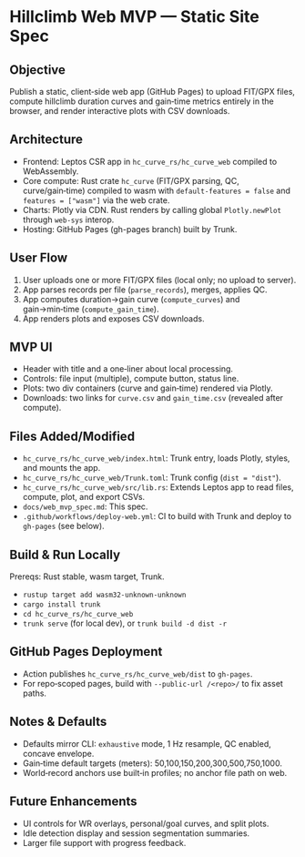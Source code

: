 Hillclimb Web MVP — Static Site Spec
====================================

Objective
---------
Publish a static, client‑side web app (GitHub Pages) to upload FIT/GPX files, compute hillclimb duration curves and gain‑time metrics entirely in the browser, and render interactive plots with CSV downloads.

Architecture
------------
- Frontend: Leptos CSR app in `hc_curve_rs/hc_curve_web` compiled to WebAssembly.
- Core compute: Rust crate `hc_curve` (FIT/GPX parsing, QC, curve/gain‑time) compiled to wasm with `default-features = false` and `features = ["wasm"]` via the web crate.
- Charts: Plotly via CDN. Rust renders by calling global `Plotly.newPlot` through `web-sys` interop.
- Hosting: GitHub Pages (gh-pages branch) built by Trunk.

User Flow
---------
1. User uploads one or more FIT/GPX files (local only; no upload to server).
2. App parses records per file (`parse_records`), merges, applies QC.
3. App computes duration→gain curve (`compute_curves`) and gain→min‑time (`compute_gain_time`).
4. App renders plots and exposes CSV downloads.

MVP UI
------
- Header with title and a one‑liner about local processing.
- Controls: file input (multiple), compute button, status line.
- Plots: two div containers (curve and gain‑time) rendered via Plotly.
- Downloads: two links for `curve.csv` and `gain_time.csv` (revealed after compute).

Files Added/Modified
--------------------
- `hc_curve_rs/hc_curve_web/index.html`: Trunk entry, loads Plotly, styles, and mounts the app.
- `hc_curve_rs/hc_curve_web/Trunk.toml`: Trunk config (`dist = "dist"`).
- `hc_curve_rs/hc_curve_web/src/lib.rs`: Extends Leptos app to read files, compute, plot, and export CSVs.
- `docs/web_mvp_spec.md`: This spec.
- `.github/workflows/deploy-web.yml`: CI to build with Trunk and deploy to `gh-pages` (see below).

Build & Run Locally
-------------------
Prereqs: Rust stable, wasm target, Trunk.

- `rustup target add wasm32-unknown-unknown`
- `cargo install trunk`
- `cd hc_curve_rs/hc_curve_web`
- `trunk serve` (for local dev), or `trunk build -d dist -r`

GitHub Pages Deployment
-----------------------
- Action publishes `hc_curve_rs/hc_curve_web/dist` to `gh-pages`.
- For repo‑scoped pages, build with `--public-url /<repo>/` to fix asset paths.

Notes & Defaults
----------------
- Defaults mirror CLI: `exhaustive` mode, 1 Hz resample, QC enabled, concave envelope.
- Gain‑time default targets (meters): 50,100,150,200,300,500,750,1000.
- World‑record anchors use built‑in profiles; no anchor file path on web.

Future Enhancements
-------------------
- UI controls for WR overlays, personal/goal curves, and split plots.
- Idle detection display and session segmentation summaries.
- Larger file support with progress feedback.

